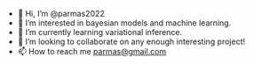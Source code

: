 - 👋 Hi, I’m @parmas2022
- 👀 I’m interested in bayesian models and machine learning.
- 🌱 I’m currently learning variational inference.
- 💞️ I’m looking to collaborate on any enough interesting project!
- 📫 How to reach me parmas@gmail.com

<!---
parmas2022/parmas2022 is a ✨ special ✨ repository because its `README.md` (this file) appears on your GitHub profile.
You can click the Preview link to take a look at your changes.
--->

